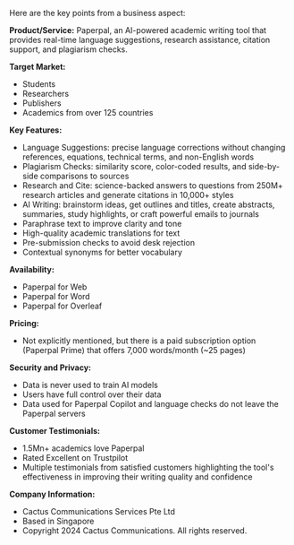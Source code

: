 Here are the key points from a business aspect:

**Product/Service:** Paperpal, an AI-powered academic writing tool that provides real-time language suggestions, research assistance, citation support, and plagiarism checks.

**Target Market:**

* Students
* Researchers
* Publishers
* Academics from over 125 countries

**Key Features:**

* Language Suggestions: precise language corrections without changing references, equations, technical terms, and non-English words
* Plagiarism Checks: similarity score, color-coded results, and side-by-side comparisons to sources
* Research and Cite: science-backed answers to questions from 250M+ research articles and generate citations in 10,000+ styles
* AI Writing: brainstorm ideas, get outlines and titles, create abstracts, summaries, study highlights, or craft powerful emails to journals
* Paraphrase text to improve clarity and tone
* High-quality academic translations for text
* Pre-submission checks to avoid desk rejection
* Contextual synonyms for better vocabulary

**Availability:**

* Paperpal for Web
* Paperpal for Word
* Paperpal for Overleaf

**Pricing:**

* Not explicitly mentioned, but there is a paid subscription option (Paperpal Prime) that offers 7,000 words/month (~25 pages)

**Security and Privacy:**

* Data is never used to train AI models
* Users have full control over their data
* Data used for Paperpal Copilot and language checks do not leave the Paperpal servers

**Customer Testimonials:**

* 1.5Mn+ academics love Paperpal
* Rated Excellent on Trustpilot
* Multiple testimonials from satisfied customers highlighting the tool's effectiveness in improving their writing quality and confidence

**Company Information:**

* Cactus Communications Services Pte Ltd
* Based in Singapore
* Copyright 2024 Cactus Communications. All rights reserved.